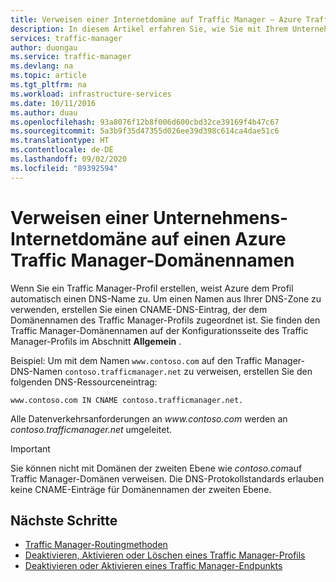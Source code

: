 ```yaml
---
title: Verweisen einer Internetdomäne auf Traffic Manager – Azure Traffic Manager
description: In diesem Artikel erfahren Sie, wie Sie mit Ihrem Unternehmensdomänennamen auf einen Traffic Manager-Domänennamen verweisen.
services: traffic-manager
author: duongau
ms.service: traffic-manager
ms.devlang: na
ms.topic: article
ms.tgt_pltfrm: na
ms.workload: infrastructure-services
ms.date: 10/11/2016
ms.author: duau
ms.openlocfilehash: 93a8076f12b8f006d600cbd32ce39169f4b47c67
ms.sourcegitcommit: 5a3b9f35d47355d026ee39d398c614ca4dae51c6
ms.translationtype: HT
ms.contentlocale: de-DE
ms.lasthandoff: 09/02/2020
ms.locfileid: "89392594"
---
```

# <a name="point-a-company-internet-domain-to-an-azure-traffic-manager-domain"></a>Verweisen einer Unternehmens-Internetdomäne auf einen Azure Traffic Manager-Domänennamen

Wenn Sie ein Traffic Manager-Profil erstellen, weist Azure dem Profil automatisch einen DNS-Name zu. Um einen Namen aus Ihrer DNS-Zone zu verwenden, erstellen Sie einen CNAME-DNS-Eintrag, der dem Domänennamen des Traffic Manager-Profils zugeordnet ist. Sie finden den Traffic Manager-Domänennamen auf der Konfigurationsseite des Traffic Manager-Profils im Abschnitt **Allgemein** .

Beispiel: Um mit dem Namen `www.contoso.com` auf den Traffic Manager-DNS-Namen `contoso.trafficmanager.net` zu verweisen, erstellen Sie den folgenden DNS-Ressourceneintrag:

`www.contoso.com IN CNAME contoso.trafficmanager.net.`

Alle Datenverkehrsanforderungen an *www\.contoso.com* werden an *contoso.trafficmanager.net* umgeleitet.

> [!IMPORTANT]
> Sie können nicht mit Domänen der zweiten Ebene wie *contoso.com*auf Traffic Manager-Domänen verweisen. Die DNS-Protokollstandards erlauben keine CNAME-Einträge für Domänennamen der zweiten Ebene.

## <a name="next-steps"></a>Nächste Schritte

* [Traffic Manager-Routingmethoden](traffic-manager-routing-methods.md)
* [Deaktivieren, Aktivieren oder Löschen eines Traffic Manager-Profils](disable-enable-or-delete-a-profile.md)
* [Deaktivieren oder Aktivieren eines Traffic Manager-Endpunkts](disable-or-enable-an-endpoint.md)
